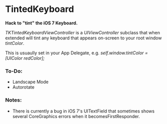 TintedKeyboard
==============

<b>Hack to "tint" the iOS 7 Keyboard.</b>

<i>TKTintedKeyboardViewController</i> is a <i>UIViewController</i> subclass that when extended will tint any
keyboard that appears on-screen to your root window <i>tintColor</i>. 

This is usuaully set in your App Delegate, e.g. <i>self.window.tintColor = [UIColor redColor];</i>

<h3>To-Do:</h3> 
<ul>
<li>Landscape Mode</li>
<li>Autorotate</li>
</ul>

<h3>Notes:</h3> 
<ul>
<li>There is currently a bug in iOS 7's UITextField that sometimes shows several CoreGraphics errors when it
becomesFirstResponder.</li>
</ul>
